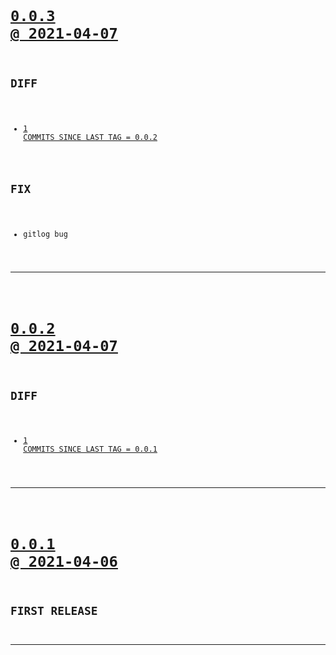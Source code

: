 <code>

# [0.0.3 @ 2021-04-07](https://github.com/cogsmith/devking-release/releases/tag/0.0.3)

## DIFF
- [1 COMMITS SINCE LAST TAG = 0.0.2](https://github.com/cogsmith/devking-release/compare/0.0.2...0.0.3)

## FIX
- gitlog bug

</code>

---
<code>

# [0.0.2 @ 2021-04-07](https://github.com/cogsmith/devking-release/releases/tag/0.0.2)

## DIFF
- [1 COMMITS SINCE LAST TAG = 0.0.1](https://github.com/cogsmith/devking-release/compare/0.0.1...0.0.2)

</code>

---
<code>

# [0.0.1 @ 2021-04-06](https://github.com/cogsmith/devking-release/releases/tag/0.0.1)

## FIRST RELEASE

</code>

---
